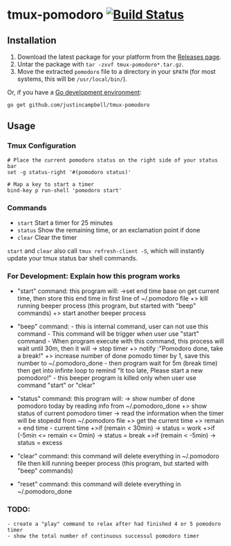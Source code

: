 # tmux-pomodoro [![Build Status](https://travis-ci.org/justincampbell/tmux-pomodoro.svg?branch=conversion)](https://travis-ci.org/justincampbell/tmux-pomodoro)

## Installation

1. Download the latest package for your platform from the [Releases page](https://github.com/justincampbell/tmux-pomodoro/releases/latest).
2. Untar the package with `tar -zxvf tmux-pomodoro*.tar.gz`.
3. Move the extracted `pomodoro` file to a directory in your `$PATH` (for most systems, this will be `/usr/local/bin/`).

Or, if you have a [Go development environment](https://golang.org/doc/install):

```
go get github.com/justincampbell/tmux-pomodoro
```

## Usage

### Tmux Configuration

```tmux
# Place the current pomodoro status on the right side of your status bar
set -g status-right '#(pomodoro status)'

# Map a key to start a timer
bind-key p run-shell 'pomodoro start'
```

### Commands

* `start` Start a timer for 25 minutes
* `status` Show the remaining time, or an exclamation point if done
* `clear` Clear the timer

`start` and `clear` also call `tmux refresh-client -S`, which will instantly update your tmux status bar shell commands.

### For Development: Explain how this program works
+ "start"  command: this program will:
                        ->set end time base on get current time,  then store this end time in first line of ~/.pomodoro file
                        +> kill running beeper process (this program, but started with "beep" commands)
                        +> start another beeper process

+ "beep"   command:   - this is internal command, user can not use this command
                      - This command will be trigger when user use "start" command
                      - When program execute with this command, this process will wait until 30m, then it will
                        -> stop timer
                        +> notify :"Pomodoro done, take a break!"
                        +> increase number of done pomodo timer by 1, save this number to ~/.pomodoro_done
                      - then program wait for 5m (break time) then get into infinte loop to remind "It too late, Please start a new pomodoro!"
                      - this beeper program is killed only when user use command "start" or "clear"

+ "status" command: this program will:
                        -> show number of done pomodoro today by reading info from ~/.pomodoro_done
                        +> show status of current pomodoro timer
                            -> read the information when the timer will be stopedd from ~/.pomodoro file
                            +> get the current time
                            +> remain = end time - current time
                            +>if (remain < 30min)
                                -> status = work
                            +>if (-5min <= remain <= 0min)
                                -> status = break
                            +>if (remain < -5min)
                                -> status = excess

+ "clear"  command: this command will delete everything in ~/.pomodoro file
                    then kill running beeper process (this program, but started with "beep" commands)

+ "reset"  command: this command will delete everything in ~/.pomodoro_done

### TODO:
    - create a "play" command to relax after had finished 4 or 5 pomodoro timer
    - show the total number of continuous successul pomodoro timer
